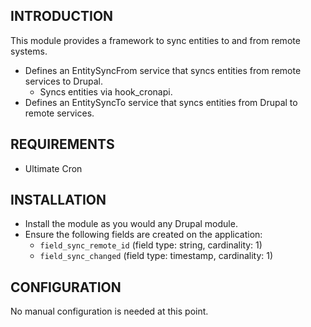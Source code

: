 INTRODUCTION
------------

This module provides a framework to sync entities to and from remote systems.

- Defines an EntitySyncFrom service that syncs entities from remote services to Drupal.
  - Syncs entities via hook_cronapi.
- Defines an EntitySyncTo service that syncs entities from Drupal to remote services.

REQUIREMENTS
------------

- Ultimate Cron

INSTALLATION
------------

- Install the module as you would any Drupal module.
- Ensure the following fields are created on the application:
  - `field_sync_remote_id` (field type: string, cardinality: 1)
  - `field_sync_changed` (field type: timestamp, cardinality: 1)

CONFIGURATION
-------------
No manual configuration is needed at this point.
